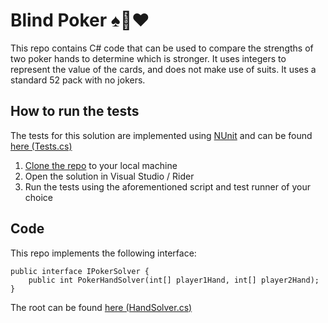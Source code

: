 # Blind Poker ♠️🤖♥️

This repo contains C# code that can be used to compare the strengths of two poker hands to determine which is stronger. It uses integers to represent the value of the cards, and does not make use of suits. It uses a standard 52 pack with no jokers. 

## How to run the tests

The tests for this solution are implemented using [NUnit](https://nunit.org/) and can be found
[here (Tests.cs)](./src/Tests.cs)

1. [Clone the repo](https://docs.github.com/en/repositories/creating-and-managing-repositories/cloning-a-repository) to your local machine
2. Open the solution in Visual Studio / Rider
3. Run the tests using the aforementioned script and test runner of your choice

## Code
This repo implements the following interface:
```
public interface IPokerSolver {
	public int PokerHandSolver(int[] player1Hand, int[] player2Hand);
}
```

The root can be found [here (HandSolver.cs)](./src/HandSolver.cs)


